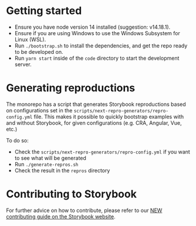 # Getting started

- Ensure you have node version 14 installed (suggestion: v14.18.1).
- Ensure if you are using Windows to use the Windows Subsystem for Linux (WSL).
- Run `./bootstrap.sh` to install the dependencies, and get the repo ready to be developed on.
- Run `yarn start` inside of the `code` directory to start the development server.

# Generating reproductions

The monorepo has a script that generates Storybook reproductions based on configurations set in the `scripts/next-repro-generators/repro-config.yml` file. This makes it possible to quickly bootstrap examples with and without Storybook, for given configurations (e.g. CRA, Angular, Vue, etc.)

To do so:
- Check the `scripts/next-repro-generators/repro-config.yml` if you want to see what will be generated
- Run `./generate-repros.sh`
- Check the result in the `repros` directory

# Contributing to Storybook

For further advice on how to contribute, please refer to our [NEW contributing guide on the Storybook website](https://storybook.js.org/docs/react/contribute/how-to-contribute).
